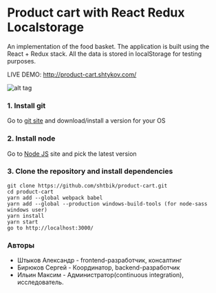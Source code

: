 # Product cart with React Redux Localstorage

An implementation of the food basket. The application is built using the React + Redux stack. All the data is stored in localStorage for testing purposes.

LIVE DEMO: http://product-cart.shtykov.com/

![alt tag](https://i.imgur.com/2Kx7380.png)

### **1. Install git**  
Go to [git site](https://git-scm.com/downloads) and download/install a version for your OS

### **2. Install node**
Go to [Node JS](https://nodejs.org/en/) site and pick the latest version

### **3. Clone the repository and install dependencies**
	git clone https://github.com/shtbik/product-cart.git
	cd product-cart
	yarn add --global webpack babel
	yarn add --global --production windows-build-tools (for node-sass windows user)
	yarn install
	yarn start
	go to http://localhost:3000/

### **Авторы**
* Штыков Александр - frontend-разработчик, консалтинг
* Бирюков Сергей - Координатор, backend-разработчик
* Ильин Максим - Администратор(continuous integration), исследователь.

